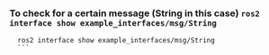 ### To check for a certain message (String in this case) `ros2 interface show example_interfaces/msg/String`

  ```plaintext
    ros2 interface show example_interfaces/msg/String
    ```
